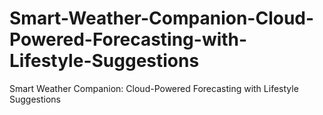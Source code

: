 # Smart-Weather-Companion-Cloud-Powered-Forecasting-with-Lifestyle-Suggestions
Smart Weather Companion: Cloud-Powered Forecasting with Lifestyle Suggestions
